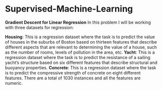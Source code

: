 # Supervised-Machine-Learning

**Gradient Descent for Linear Regression**
In this problem I will be working with three datasets for regression:

**Housing**: This is a regression dataset where the task is to
  predict the value of houses in the suburbs of Boston based
  on thirteen features that describe different aspects that are
  relevant to determining the value of a house, such as the
  number of rooms, levels of pollution in the area, etc.
**Yacht**:  This is a regression dataset where the task is to
  predict the resistance of a sailing yacht’s structure based on
  six different features that describe structural and buoyancy
  properties.
**Concrete**: This is a regression dataset where the task is to
  predict   the   compressive   strength   of   concrete   on   eight
  different features. There are a total of 1030 instances and all
  the features are numeric.
